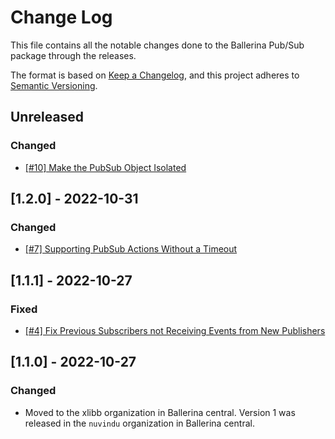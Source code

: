 # Change Log
This file contains all the notable changes done to the Ballerina Pub/Sub package through the releases.

The format is based on [Keep a Changelog](https://keepachangelog.com/en/1.0.0/), and this project adheres to [Semantic Versioning](https://semver.org/spec/v2.0.0.html).

## Unreleased

### Changed
- [[#10] Make the PubSub Object Isolated](https://github.com/xlibb/module-pubsub/issues/7)

## [1.2.0] - 2022-10-31

### Changed
- [[#7] Supporting PubSub Actions Without a Timeout](https://github.com/xlibb/module-pubsub/issues/7)

## [1.1.1] - 2022-10-27

### Fixed
- [[#4] Fix Previous Subscribers not Receiving Events from New Publishers](https://github.com/xlibb/module-pubsub/issues/4)

## [1.1.0] - 2022-10-27

### Changed
- Moved to the xlibb organization in Ballerina central. Version 1 was released in the `nuvindu` organization in Ballerina central.
